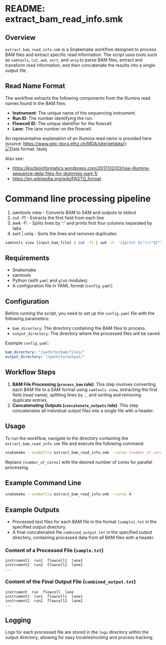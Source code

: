 # README: extract_bam_read_info.smk

## Overview
`extract_bam_read_info.smk` is a Snakemake workflow designed to process BAM files and extract specific read information. The script uses tools such as `samtools`, `cut`, `awk`, `sort`, and `uniq` to parse BAM files, extract and transform read information, and then concatenate the results into a single output file.

## Read Name Format
The workflow extracts the following components from the Illumina read names found in the BAM files:
- **Instrument**: The unique name of the sequencing instrument.
- **Run ID**: The number identifying the run.
- **Flowcell ID**: The unique identifier for the flowcell.
- **Lane**: The lane number on the flowcell.

An representative explanation of an Illumina read name is provided here (source: https://www.gdc-docs.ethz.ch/MDA/site/getdata/):
![Data format: fastq](https://www.gdc-docs.ethz.ch/MDA/images/fastq.png)

Also see:
- https://kscbioinformatics.wordpress.com/2017/02/03/raw-illumina-sequence-data-files-for-dummies-part-1/
- https://en.wikipedia.org/wiki/FASTQ_format

# Command line processing pipeline
1. samtools view - Converts BAM to SAM and outputs to stdout
2. cut -f1 - Extracts the first field from each line
3. awk -F: - Splits lines by ':' and prints first four columns separated by tabs
4. sort | uniq - Sorts the lines and removes duplicates

```bash
samtools view {input.bam_file} | cut -f1 | awk -F: '{{print $1"\\t"$2"\\t"$3"\\t"$4}}' | sort | uniq > {output.processed_file}
```

## Requirements
- Snakemake
- samtools
- Python (with `yaml` and `glob` modules)
- A configuration file in YAML format (`config.yaml`)

## Configuration
Before running the script, you need to set up the `config.yaml` file with the following parameters:
- `bam_directory`: The directory containing the BAM files to process.
- `output_directory`: The directory where the processed files will be saved.

Example `config.yaml`:
```yaml
bam_directory: "/path/to/bam/files/"
output_directory: "/path/to/output/"
```

## Workflow Steps
1. **BAM File Processing (`process_bam` rule)**: This step involves converting each BAM file to a SAM format using `samtools view`, extracting the first field (read name), splitting lines by `:`, and sorting and removing duplicate entries.
2. **Concatenating Outputs (`concatenate_outputs` rule)**: This step concatenates all individual output files into a single file with a header.

## Usage
To run the workflow, navigate to the directory containing the `extract_bam_read_info.smk` file and execute the following command:

```bash
snakemake --snakefile extract_bam_read_info.smk --cores [number_of_cores]
```

Replace `[number_of_cores]` with the desired number of cores for parallel processing.

## Example Command Line
```bash
snakemake --snakefile extract_bam_read_info.smk --cores 4
```

## Example Outputs
- Processed text files for each BAM file in the format `{sample}.txt` in the specified output directory.
- A final concatenated file `combined_output.txt` in the specified output directory, containing processed data from all BAM files with a header.

### Content of a Processed File (`sample.txt`)
```
instrument1  run1  flowcell1  lane1
instrument2  run2  flowcell2  lane2
...
```

### Content of the Final Output File (`combined_output.txt`)
```
instrument  run  flowcell  lane
instrument1  run1  flowcell1  lane1
instrument2  run2  flowcell2  lane2
...
```

## Logging
Logs for each processed file are stored in the `logs` directory within the output directory, allowing for easy troubleshooting and process tracking.
